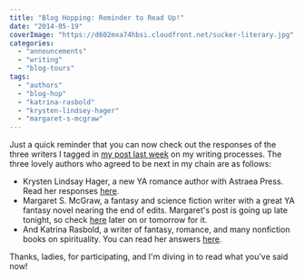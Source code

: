 ```yaml
---
title: "Blog Hopping: Reminder to Read Up!"
date: "2014-05-19"
coverImage: "https://d602mxa74hbsi.cloudfront.net/sucker-literary.jpg"
categories:
  - "announcements"
  - "writing"
  - "blog-tours"
tags:
  - "authors"
  - "blog-hop"
  - "katrina-rasbold"
  - "krysten-lindsey-hager"
  - "margaret-s-mcgraw"
---
```


Just a quick reminder that you can now check out the responses of the three writers I tagged in [my post last week](/blog/2014/05/blog-hopping-today/ "Blog Hopping") on my writing processes. The three lovely authors who agreed to be next in my chain are as follows:

- Krysten Lindsay Hager, a new YA romance author with Astraea Press. Read her responses [here](http://www.krystenlindsay.com/blog).
- Margaret S. McGraw, a fantasy and science fiction writer with a great YA fantasy novel nearing the end of edits. Margaret's post is going up late tonight, so check [here](http://margaretsmcgraw.blogspot.com/) later on or tomorrow for it.
- And Katrina Rasbold, a writer of fantasy, romance, and many nonfiction books on spirituality. You can read her answers [here](http://katrinarasbold.com/?p=550).

Thanks, ladies, for participating, and I'm diving in to read what you've said now!
